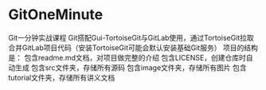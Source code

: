 # GitOneMinute
Git一分钟实战课程
Git搭配Gui-TortoiseGit与GitLab使用，通过TortoiseGit拉取合并GitLab项目代码（安装TortoiseGit可能会默认安装基础Git服务）
项目的结构是：
  包含readme.md文档，对项目做完整的介绍
  包含LICENSE，创建仓库时自动生成
  包含src文件夹，存储所有源码
  包含image文件夹，存储所有图片
  包含tutorial文件夹，存储所有讲义文档

